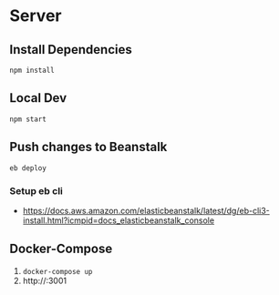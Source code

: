 # Server

## Install Dependencies

`npm install`

## Local Dev

`npm start`

## Push changes to Beanstalk

`eb deploy`

### Setup eb cli

- https://docs.aws.amazon.com/elasticbeanstalk/latest/dg/eb-cli3-install.html?icmpid=docs_elasticbeanstalk_console

## Docker-Compose

1. `docker-compose up`
2. http://<docker-machine-up>:3001